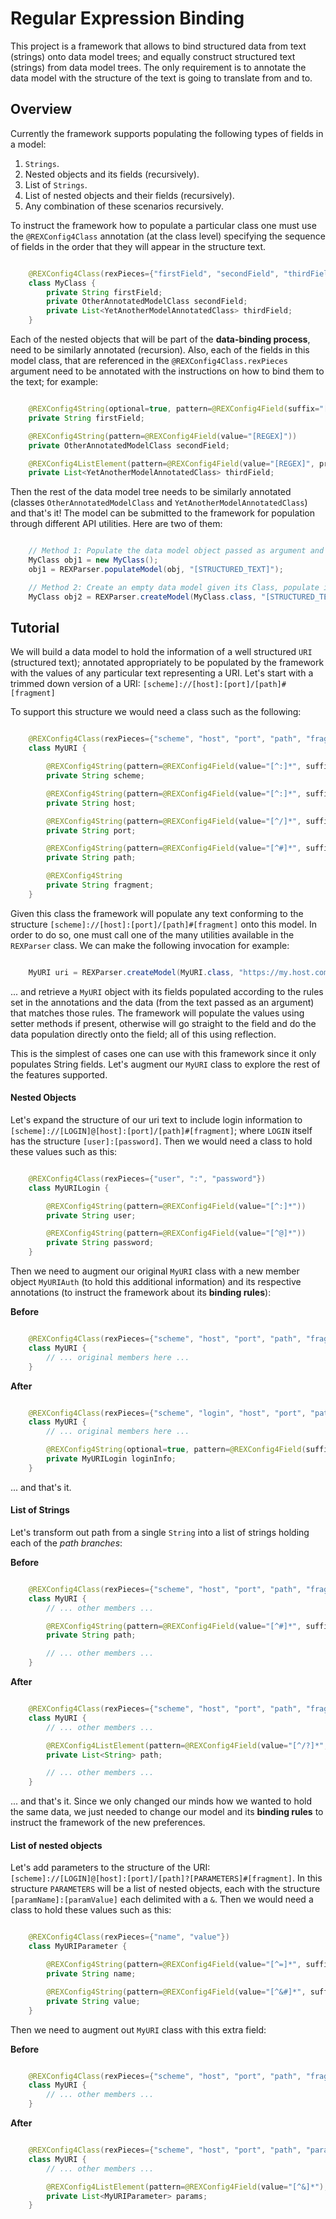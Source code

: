 # Regular Expression Binding

This project is a framework that allows to bind structured data from text (strings) onto data model trees; and equally
construct structured text (strings) from data model trees. The only requirement is to annotate the data model with the
structure of the text is going to translate from and to.

## Overview

Currently the framework supports populating the following types of fields in a model:

1. `Strings`.
2. Nested objects and its fields (recursively).
3. List of `Strings`.
4. List of nested objects and their fields (recursively).
5. Any combination of these scenarios recursively.

To instruct the framework how to populate a particular class one must use the `@REXConfig4Class` annotation (at the
class level) specifying the sequence of fields in the order that they will appear in the structure text.

```java

	@REXConfig4Class(rexPieces={"firstField", "secondField", "thirdField"})
	class MyClass {
		private String firstField;
		private OtherAnnotatedModelClass secondField;
		private List<YetAnotherModelAnnotatedClass> thirdField;
	}

```

Each of the nested objects that will be part of the **data-binding process**, need to be similarly annotated (recursion).
Also, each of the fields in this model class, that are referenced in the `@REXConfig4Class.rexPieces` argument
need to be annotated with the instructions on how to bind them to the text; for example:

```java

	@REXConfig4String(optional=true, pattern=@REXConfig4Field(suffix="[REGEX]"))
	private String firstField;

	@REXConfig4String(pattern=@REXConfig4Field(value="[REGEX]"))
	private OtherAnnotatedModelClass secondField;

	@REXConfig4ListElement(pattern=@REXConfig4Field(value="[REGEX]", prefix="[REGEX]"), min=0)
	private List<YetAnotherModelAnnotatedClass> thirdField;

```

Then the rest of the data model tree needs to be similarly annotated (classes `OtherAnnotatedModelClass` and
`YetAnotherModelAnnotatedClass`) and that's it! The model can be submitted to the framework for population through
different API utilities. Here are two of them:

```java

	// Method 1: Populate the data model object passed as argument and return it.
	MyClass obj1 = new MyClass();
	obj1 = REXParser.populateModel(obj, "[STRUCTURED_TEXT]");

	// Method 2: Create an empty data model given its Class, populate it and return it.
	MyClass obj2 = REXParser.createModel(MyClass.class, "[STRUCTURED_TEXT]");

```


## Tutorial

We will build a data model to hold the information of a well structured `URI` (structured text); annotated appropriately
to be populated by the framework with the values of any particular text representing a URI. Let's start with a trimmed
down version of a URI: `[scheme]://[host]:[port]/[path]#[fragment]`

To support this structure we would need a class such as the following:

```java

	@REXConfig4Class(rexPieces={"scheme", "host", "port", "path", "fragment"})
	class MyURI {

		@REXConfig4String(pattern=@REXConfig4Field(value="[^:]*", suffix="://"))
		private String scheme;

		@REXConfig4String(pattern=@REXConfig4Field(value="[^:]*", suffix=":"))
		private String host;

		@REXConfig4String(pattern=@REXConfig4Field(value="[^/]*", suffix="/"))
		private String port;

		@REXConfig4String(pattern=@REXConfig4Field(value="[^#]*", suffix="#"))
		private String path;

		@REXConfig4String
		private String fragment;
	}

```

Given this class the framework will populate any text conforming to the structure `[scheme]://[host]:[port]/[path]#[fragment]`
onto this model. In order to do so, one must call one of the many utilities available in the `REXParser` class.
We can make the following invocation for example:

```java

	MyURI uri = REXParser.createModel(MyURI.class, "https://my.host.com:8080/path1/path2/path3#topFragment");

```

... and retrieve a `MyURI` object with its fields populated according to the rules set in the annotations and the data
(from the text passed as an argument) that matches those rules.
The framework will populate the values using setter methods if present, otherwise will go straight to the field and
do the data population directly onto the field; all of this using reflection.

This is the simplest of cases one can use with this framework since it only populates String fields.
Let's augment our `MyURI` class to explore the rest of the features supported.

#### Nested Objects

Let's expand the structure of our uri text to include login information to `[scheme]://[LOGIN]@[host]:[port]/[path]#[fragment]`;
where `LOGIN` itself has the structure `[user]:[password]`. Then we would need a class to hold these values such as this:

```java

	@REXConfig4Class(rexPieces={"user", ":", "password"})
	class MyURILogin {

		@REXConfig4String(pattern=@REXConfig4Field(value="[^:]*"))
		private String user;

		@REXConfig4String(pattern=@REXConfig4Field(value="[^@]*"))
		private String password;
	}

```

Then we need to augment our original `MyURI` class with a new member object `MyURIAuth` (to hold this additional information)
and its respective annotations (to instruct the framework about its **binding rules**):

**Before**
```java

	@REXConfig4Class(rexPieces={"scheme", "host", "port", "path", "fragment"})
	class MyURI {
		// ... original members here ...
	}

```

**After**
```java

	@REXConfig4Class(rexPieces={"scheme", "login", "host", "port", "path", "fragment"})
	class MyURI {
		// ... original members here ...

		@REXConfig4String(optional=true, pattern=@REXConfig4Field(suffix="@"))
		private MyURILogin loginInfo;
	}

```

... and that's it.

#### List of Strings

Let's transform out path from a single `String` into a list of strings holding each of the *path branches*:

**Before**
```java

	@REXConfig4Class(rexPieces={"scheme", "host", "port", "path", "fragment"})
	class MyURI {
		// ... other members ...

		@REXConfig4String(pattern=@REXConfig4Field(value="[^#]*", suffix="#"))
		private String path;

		// ... other members ...
	}

```

**After**
```java

	@REXConfig4Class(rexPieces={"scheme", "host", "port", "path", "fragment"})
	class MyURI {
		// ... other members ...

		@REXConfig4ListElement(pattern=@REXConfig4Field(value="[^/?]*", suffix="(/|\\?)"), min=0)
		private List<String> path;

		// ... other members ...
	}

```

... and that's it. Since we only changed our minds how we wanted to hold the same data, we just needed to change our model and
its **binding rules** to instruct the framework of the new preferences.

#### List of nested objects

Let's add parameters to the structure of the URI: `[scheme]://[LOGIN]@[host]:[port]/[path]?[PARAMETERS]#[fragment]`.
In this structure `PARAMETERS` will be a list of nested objects, each with the structure `[paramName]:[paramValue]`
each delimited with a `&`. Then we would need a class to hold these values such as this:

```java

	@REXConfig4Class(rexPieces={"name", "value"})
	class MyURIParameter {

		@REXConfig4String(pattern=@REXConfig4Field(value="[^=]*", suffix="="))
		private String name;

		@REXConfig4String(pattern=@REXConfig4Field(value="[^&#]*", suffix="(&|#|$)"))
		private String value;
	}

```

Then we need to augment out `MyURI` class with this extra field:

**Before**
```java

	@REXConfig4Class(rexPieces={"scheme", "host", "port", "path", "fragment"})
	class MyURI {
		// ... other members ...
	}

```

**After**
```java

	@REXConfig4Class(rexPieces={"scheme", "host", "port", "path", "params", "fragment"})
	class MyURI {
		// ... other members ...

		@REXConfig4ListElement(pattern=@REXConfig4Field(value="[^&]*"), min=0)
		private List<MyURIParameter> params;
	}

```


